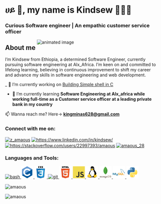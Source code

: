 <h1 align="left">ሀይ 👋, my name is Kindsew 👨🏻‍💻 </h1>
<h3 align="left">Curious Software engineer | An empathic customer service officer</h3>

<img align="right" alt="animated image" width="400" src="https://cdn.pixabay.com/animation/2023/06/13/15/13/15-13-30-905_512.gif">
<h2 align="left"> About me </h2>
I’m Kindsew from Ethiopia, a determined Software Engineer, currently pursuing software engineering at Alx_Africa. I’m keen on and committed to lifelong learning, believing in continuous improvement to shift my career and advance my skills in software engineering and web development.


_ 🔭 I’m currently working on [Building Simple shell in C](https://github.com/Amaous/simple_shell)

- 🌱 I’m currently learning **Software Engineering at Alx_africa while working full-time as a Customer service officer at a leading private bank in my country**

📫 Wanna reach me? Here-> **kingminas628@gmail.com**

<h3 align="left">Connect with me on:</h3>
<p align="left">
<a href="https://twitter.com/z_amaous" target="blank"><img align="center" src="https://raw.githubusercontent.com/rahuldkjain/github-profile-readme-generator/master/src/images/icons/Social/twitter.svg" alt="z_amaous" height="30" width="40" /></a>
<a href="https://linkedin.com/in/https://www.linkedin.com/in/kindsew/" target="blank"><img align="center" src="https://raw.githubusercontent.com/rahuldkjain/github-profile-readme-generator/master/src/images/icons/Social/linked-in-alt.svg" alt="https://www.linkedin.com/in/kindsew/" height="30" width="40" /></a>
<a href="https://stackoverflow.com/users/https://stackoverflow.com/users/22997393/amaous" target="blank"><img align="center" src="https://raw.githubusercontent.com/rahuldkjain/github-profile-readme-generator/master/src/images/icons/Social/stack-overflow.svg" alt="https://stackoverflow.com/users/22997393/amaous" height="30" width="40" /></a>
<a href="https://discord.gg/amaous_28" target="blank"><img align="center" src="https://raw.githubusercontent.com/rahuldkjain/github-profile-readme-generator/master/src/images/icons/Social/discord.svg" alt="amaous_28" height="30" width="40" /></a>
</p>

<h3 align="left">Languages and Tools:</h3>
<p align="left"> <a href="https://www.gnu.org/software/bash/" target="_blank" rel="noreferrer"> <img src="https://www.vectorlogo.zone/logos/gnu_bash/gnu_bash-icon.svg" alt="bash" width="40" height="40"/> </a> <a href="https://www.cprogramming.com/" target="_blank" rel="noreferrer"> <img src="https://raw.githubusercontent.com/devicons/devicon/master/icons/c/c-original.svg" alt="c" width="40" height="40"/> </a> <a href="https://www.w3schools.com/css/" target="_blank" rel="noreferrer"> <img src="https://raw.githubusercontent.com/devicons/devicon/master/icons/css3/css3-original-wordmark.svg" alt="css3" width="40" height="40"/> </a> <a href="https://git-scm.com/" target="_blank" rel="noreferrer"> <img src="https://www.vectorlogo.zone/logos/git-scm/git-scm-icon.svg" alt="git" width="40" height="40"/> </a> <a href="https://www.w3.org/html/" target="_blank" rel="noreferrer"> <img src="https://raw.githubusercontent.com/devicons/devicon/master/icons/html5/html5-original-wordmark.svg" alt="html5" width="40" height="40"/> </a> <a href="https://developer.mozilla.org/en-US/docs/Web/JavaScript" target="_blank" rel="noreferrer"> <img src="https://raw.githubusercontent.com/devicons/devicon/master/icons/javascript/javascript-original.svg" alt="javascript" width="40" height="40"/> </a> <a href="https://www.linux.org/" target="_blank" rel="noreferrer"> <img src="https://raw.githubusercontent.com/devicons/devicon/master/icons/linux/linux-original.svg" alt="linux" width="40" height="40"/> </a> <a href="https://www.mongodb.com/" target="_blank" rel="noreferrer"> <img src="https://raw.githubusercontent.com/devicons/devicon/master/icons/mongodb/mongodb-original-wordmark.svg" alt="mongodb" width="40" height="40"/> </a> <a href="https://www.mysql.com/" target="_blank" rel="noreferrer"> <img src="https://raw.githubusercontent.com/devicons/devicon/master/icons/mysql/mysql-original-wordmark.svg" alt="mysql" width="40" height="40"/> </a> <a href="https://www.python.org" target="_blank" rel="noreferrer"> <img src="https://raw.githubusercontent.com/devicons/devicon/master/icons/python/python-original.svg" alt="python" width="40" height="40"/> </a> </p>

<p><img align="center" src="https://github-readme-stats.vercel.app/api/top-langs?username=amaous&show_icons=true&locale=en&layout=compact" alt="amaous" /></p>

<p><img align="center" src="https://github-readme-streak-stats.herokuapp.com/?user=amaous&" alt="amaous" /></p>

